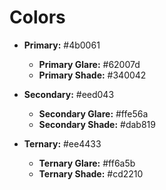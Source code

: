 # Colors

* **Primary:** #4b0061
  * **Primary Glare:** #62007d
  * **Primary Shade:** #340042

* **Secondary:** #eed043
  * **Secondary Glare:** #ffe56a
  * **Secondary Shade:** #dab819

* **Ternary:** #ee4433
  * **Ternary Glare:** #ff6a5b
  * **Ternary Shade:** #cd2210